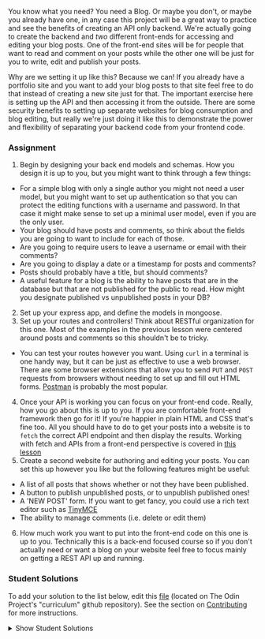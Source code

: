 You know what you need? You need a Blog. Or maybe you don't, or maybe you already have one, in any case this project will be a great way to practice and see the benefits of creating an API only backend. We're actually going to create the backend and _two_ different front-ends for accessing and editing your blog posts. One of the front-end sites will be for people that want to read and comment on your posts while the other one will be just for you to write, edit and publish your posts. 

Why are we setting it up like this? Because we can! If you already have a portfolio site and you want to add your blog posts to that site feel free to do that instead of creating a new site just for that. The important exercise here is setting up the API and then accessing it from the outside. There are some security benefits to setting up separate websites for blog consumption and blog editing, but really we're just doing it like this to demonstrate the power and flexibility of separating your backend code from your frontend code.

### Assignment

<div class="lesson-content__panel" markdown="1">

1. Begin by designing your back end models and schemas. How you design it is up to you, but you might want to think through a few things:
  - For a simple blog with only a single author you might not need a user model, but you might want to set up authentication so that you can protect the editing functions with a username and password. In that case it might make sense to set up a minimal user model, even if you are the only user. 
  - Your blog should have posts and comments, so think about the fields you are going to want to include for each of those. 
  - Are you going to require users to leave a username or email with their comments? 
  - Are you going to display a date or a timestamp for posts and comments? 
  - Posts should probably have a title, but should comments?
  - A useful feature for a blog is the ability to have posts that are in the database but that are not published for the public to read. How might you designate published vs unpublished posts in your DB?
2. Set up your express app, and define the models in mongoose.
3. Set up your routes and controllers!  Think about RESTful organization for this one.  Most of the examples in the previous lesson were centered around posts and comments so this shouldn't be to tricky.
  - You can test your routes however you want. Using `curl` in a terminal is one handy way, but it can be just as effective to use a web browser.  There are some browser extensions that allow you to send `PUT` and `POST` requests from browsers without needing to set up and fill out HTML forms. [Postman](https://chrome.google.com/webstore/detail/postman/fhbjgbiflinjbdggehcddcbncdddomop) is probably the most popular.
4. Once your API is working you can focus on your front-end code. Really, how you go about this is up to you.  If you are comfortable front-end framework then go for it! If you're happier in plain HTML and CSS that's fine too. All you should have to do to get your posts into a website is to `fetch` the correct API endpoint and then display the results.  Working with fetch and APIs from a front-end perspective is covered in [this lesson](https://www.theodinproject.com/courses/javascript/lessons/working-with-apis) 
5. Create a second website for authoring and editing your posts. You can set this up however you like but the following features might be useful:
  - A list of all posts that shows whether or not they have been published.
  - A button to publish unpublished posts, or to unpublish published ones!
  - A 'NEW POST' form. If you want to get fancy, you could use a rich text editor such as [TinyMCE](https://www.tiny.cloud/docs/quick-start/)
  - The ability to manage comments (i.e. delete or edit them)
6. How much work you want to put into the front-end code on this one is up to you.  Technically this is a back-end focused course so if you don't actually need or want a blog on your website feel free to focus mainly on getting a REST API up and running.
</div>

### Student Solutions
To add your solution to the list below, edit this [file](#) (located on The Odin Project's "curriculum" github repository). See the section on [Contributing](http://github.com/TheOdinProject/curriculum/blob/master/contributing.md) for more instructions.

<details markdown="block">
  <summary> Show Student Solutions </summary>

- Add your solution below this line!
* [Eljoey's Solution](https://github.com/eljoey/Blog-Api) - [Blog Site](https://jh-blog.netlify.com/)

</details>


